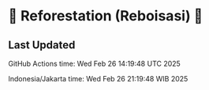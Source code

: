 
# 🌳 Reforestation (Reboisasi) 🌲

## Last Updated

GitHub Actions time: Wed Feb 26 14:19:48 UTC 2025

Indonesia/Jakarta time: Wed Feb 26 21:19:48 WIB 2025
